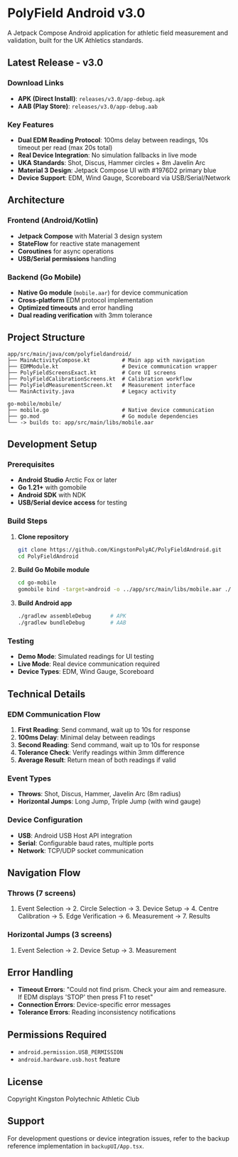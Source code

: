 # PolyField Android v3.0

A Jetpack Compose Android application for athletic field measurement and validation, built for the UK Athletics standards.

## Latest Release - v3.0

### Download Links
- **APK (Direct Install)**: `releases/v3.0/app-debug.apk`
- **AAB (Play Store)**: `releases/v3.0/app-debug.aab`

### Key Features
- **Dual EDM Reading Protocol**: 100ms delay between readings, 10s timeout per read (max 20s total)
- **Real Device Integration**: No simulation fallbacks in live mode
- **UKA Standards**: Shot, Discus, Hammer circles + 8m Javelin Arc
- **Material 3 Design**: Jetpack Compose UI with #1976D2 primary blue
- **Device Support**: EDM, Wind Gauge, Scoreboard via USB/Serial/Network

## Architecture

### Frontend (Android/Kotlin)
- **Jetpack Compose** with Material 3 design system
- **StateFlow** for reactive state management  
- **Coroutines** for async operations
- **USB/Serial permissions** handling

### Backend (Go Mobile)
- **Native Go module** (`mobile.aar`) for device communication
- **Cross-platform** EDM protocol implementation
- **Optimized timeouts** and error handling
- **Dual reading verification** with 3mm tolerance

## Project Structure

```
app/src/main/java/com/polyfieldandroid/
├── MainActivityCompose.kt          # Main app with navigation
├── EDMModule.kt                    # Device communication wrapper
├── PolyFieldScreensExact.kt        # Core UI screens
├── PolyFieldCalibrationScreens.kt  # Calibration workflow
├── PolyFieldMeasurementScreen.kt   # Measurement interface
└── MainActivity.java               # Legacy activity

go-mobile/mobile/
├── mobile.go                       # Native device communication
├── go.mod                          # Go module dependencies
└── -> builds to: app/src/main/libs/mobile.aar
```

## Development Setup

### Prerequisites
- **Android Studio** Arctic Fox or later
- **Go 1.21+** with gomobile
- **Android SDK** with NDK
- **USB/Serial device access** for testing

### Build Steps

1. **Clone repository**
   ```bash
   git clone https://github.com/KingstonPolyAC/PolyFieldAndroid.git
   cd PolyFieldAndroid
   ```

2. **Build Go Mobile module**
   ```bash
   cd go-mobile
   gomobile bind -target=android -o ../app/src/main/libs/mobile.aar ./mobile
   ```

3. **Build Android app**
   ```bash
   ./gradlew assembleDebug      # APK
   ./gradlew bundleDebug        # AAB
   ```

### Testing
- **Demo Mode**: Simulated readings for UI testing
- **Live Mode**: Real device communication required
- **Device Types**: EDM, Wind Gauge, Scoreboard

## Technical Details

### EDM Communication Flow
1. **First Reading**: Send command, wait up to 10s for response
2. **100ms Delay**: Minimal delay between readings  
3. **Second Reading**: Send command, wait up to 10s for response
4. **Tolerance Check**: Verify readings within 3mm difference
5. **Average Result**: Return mean of both readings if valid

### Event Types
- **Throws**: Shot, Discus, Hammer, Javelin Arc (8m radius)
- **Horizontal Jumps**: Long Jump, Triple Jump (with wind gauge)

### Device Configuration
- **USB**: Android USB Host API integration
- **Serial**: Configurable baud rates, multiple ports
- **Network**: TCP/UDP socket communication

## Navigation Flow

### Throws (7 screens)
1. Event Selection → 2. Circle Selection → 3. Device Setup → 4. Centre Calibration → 5. Edge Verification → 6. Measurement → 7. Results

### Horizontal Jumps (3 screens)  
1. Event Selection → 2. Device Setup → 3. Measurement

## Error Handling
- **Timeout Errors**: "Could not find prism. Check your aim and remeasure. If EDM displays 'STOP' then press F1 to reset"
- **Connection Errors**: Device-specific error messages
- **Tolerance Errors**: Reading inconsistency notifications

## Permissions Required
- `android.permission.USB_PERMISSION`
- `android.hardware.usb.host` feature

## License
Copyright Kingston Polytechnic Athletic Club

## Support
For development questions or device integration issues, refer to the backup reference implementation in `backupUI/App.tsx`.